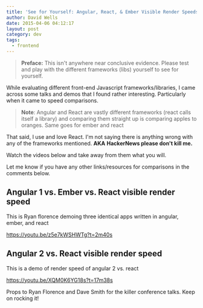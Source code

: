 ```yaml
---
title: 'See for Yourself: Angular, React, & Ember Visible Render Speeds Compared'
author: David Wells
date: 2015-04-06 04:12:17
layout: post
category: dev
tags:
  - frontend
---
```


<blockquote><strong>Preface:</strong> This isn't anywhere near conclusive evidence. Please test and play with the different frameworks (libs) yourself to see for yourself.</blockquote>
While evaluating different front-end Javascript frameworks/libraries, I came across some talks and demos that I found rather interesting. Particularly when it came to speed comparisons.
<blockquote><strong>Note</strong>: Angular and React are vastly different frameworks (react calls itself a library) and comparing them straight up is comparing apples to oranges. Same goes for ember and react</blockquote>
That said, I use and love React. I'm not saying there is anything wrong with any of the frameworks mentioned. <strong>AKA</strong> <strong>HackerNews please don't kill me.</strong>

Watch the videos below and take away from them what you will.

Let me know if you have any other links/resources for comparisons in the comments below.

<h2>Angular 1 vs. Ember vs. React visible render speed</h2>

This is Ryan florence demoing three identical apps written in angular, ember, and react

https://youtu.be/z5e7kWSHWTg?t=2m40s

<h2>Angular 2 vs. React visible render speed</h2>

This is a demo of render speed of angular 2 vs. react

https://youtu.be/XQM0K6YG18s?t=17m38s

Props to Ryan Florence and Dave Smith for the killer conference talks. Keep on rocking it!
